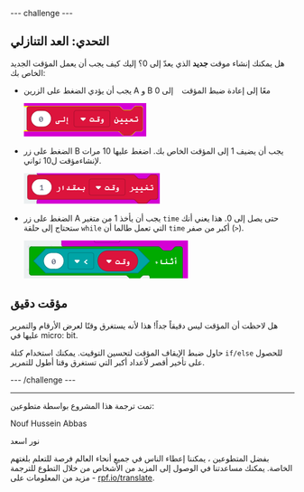 --- challenge ---

## التحدي: العد التنازلي

هل يمكنك إنشاء موقت **جديد** الذي يعدّ إلى 0؟ إليك كيف يجب أن يعمل المؤقت الجديد الخاص بك:

+ يجب أن يؤدي الضغط على الزرين A و B معًا إلى إعادة ضبط المؤقت ` ` إلى 0
    
    ![لقطة الشاشة](images/clock-challenge-1.png)

+ الضغط على زر B يجب أن يضيف 1 إلى المؤقت الخاص بك. اضغط عليها 10 مرات لإنشاءمؤقت ل10 ثواني.
    
    ![لقطة الشاشة](images/clock-challenge-2.png)

+ الضغط على زر A يجب أن يأخذ 1 من متغير `time` حتى يصل إلى 0. هذا يعني أنك ستحتاج إلى حلقة `while` التي تعمل طالما أن `time` أكبر من صفر (`>`).
    
    ![لقطة الشاشة](images/clock-challenge-3.png)

## مؤقت دقيق

هل لاحظت أن المؤقت ليس دقيقاً جداً! هذا لأنه يستغرق وقتًا لعرض الأرقام والتمرير عليها في micro: bit.

حاول ضبط الإيقاف المؤقت لتحسين التوقيت. يمكنك استخدام كتلة `if/else` للحصول على تأخير أقصر لأعداد أكبر التي تستغرق وقتا أطول للتمرير.

--- /challenge ---


***
تمت ترجمة هذا المشروع بواسطة متطوعين:

Nouf Hussein Abbas

نور اسعد

بفضل المتطوعين ، يمكننا إعطاء الناس في جميع أنحاء العالم فرصة للتعلم بلغتهم الخاصة. يمكنك مساعدتنا في الوصول إلى المزيد من الأشخاص من خلال التطوع للترجمة - مزيد من المعلومات على [rpf.io/translate](https://rpf.io/translate).
